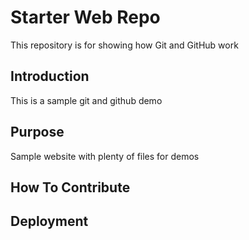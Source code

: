 # Starter Web Repo

This repository is for showing how Git and GitHub work

## Introduction

This is a sample git and github demo
## Purpose

Sample website with plenty of files for demos

## How To Contribute

## Deployment